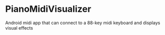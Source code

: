 # PianoMidiVisualizer
Android midi app that can connect to a 88-key midi keyboard and displays visual effects
